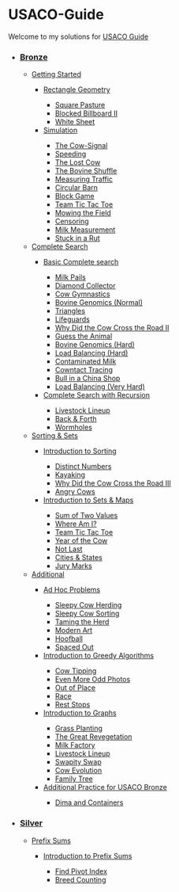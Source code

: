 # USACO-Guide
Welcome to my solutions for <a href="https://usaco.guide">USACO Guide</a>
<ul>
<li><h3><a href="https://github.com/ong-wei-hong/USACO-Guide/tree/main/Bronze">Bronze</a></h3></li>
<ul>
<li><a href="https://github.com/ong-wei-hong/USACO-Guide/tree/main/Bronze/Getting%20Started">Getting Started</a></li>
<ul>
<li><a href="https://github.com/ong-wei-hong/USACO-Guide/tree/main/Bronze/Getting%20Started/Rectangle%20Geometry">Rectangle Geometry</a></li>
<ul>
<li><a href="https://github.com/ong-wei-hong/USACO-Guide/blob/main/Bronze/Getting%20Started/Rectangle%20Geometry/Square_Pasture.cpp">Square Pasture</a></li>
<li><a href="https://github.com/ong-wei-hong/USACO-Guide/blob/main/Bronze/Getting%20Started/Rectangle%20Geometry/Blocked_Billboard_II.cpp">Blocked Billboard II</a></li>
<li><a href="https://github.com/ong-wei-hong/USACO-Guide/blob/main/Bronze/Getting%20Started/Rectangle%20Geometry/White%20Sheet.cpp">White Sheet</a></li>
</ul>
<li><a href="https://github.com/ong-wei-hong/USACO-Guide/tree/main/Bronze/Getting%20Started/Simulation">Simulation</a></li>
<ul>
<li><a href="https://github.com/ong-wei-hong/USACO-Guide/tree/main/Bronze/Getting%20Started/Simulation/The_Cow-Signal.cpp">The Cow-Signal</a></li>
<li><a href="https://github.com/ong-wei-hong/USACO-Guide/tree/main/Bronze/Getting%20Started/Simulation/Speeding_Ticket.cpp">Speeding</a></li>
<li><a href="https://github.com/ong-wei-hong/USACO-Guide/tree/main/Bronze/Getting%20Started/Simulation/The_Lost_Cow.cpp">The Lost Cow</a></li>
<li><a href="https://github.com/ong-wei-hong/USACO-Guide/tree/main/Bronze/Getting%20Started/Simulation/The_Bovine_Shuffle.cpp">The Bovine Shuffle</a></li>
<li><a href="https://github.com/ong-wei-hong/USACO-Guide/tree/main/Bronze/Getting%20Started/Simulation/Measuring_Traffic.cpp">Measuring Traffic</a></li>
<li><a href="https://github.com/ong-wei-hong/USACO-Guide/tree/main/Bronze/Getting%20Started/Simulation/Circular_Barn.cpp">Circular Barn</a></li>
<li><a href="https://github.com/ong-wei-hong/USACO-Guide/tree/main/Bronze/Getting%20Started/Simulation/Block_Game.cpp">Block Game</a></li>
<li><a href="https://github.com/ong-wei-hong/USACO-Guide/tree/main/Bronze/Getting%20Started/Simulation/Team_Tic_Tac_Toe.cpp">Team Tic Tac Toe</a></li>
<li><a href="https://github.com/ong-wei-hong/USACO-Guide/tree/main/Bronze/Getting%20Started/Simulation/Mowing_the_Field.cpp">Mowing the Field</a></li>
<li><a href="https://github.com/ong-wei-hong/USACO-Guide/tree/main/Bronze/Getting%20Started/Simulation/Censoring.cpp">Censoring</a></li>
<li><a href="https://github.com/ong-wei-hong/USACO-Guide/tree/main/Bronze/Getting%20Started/Simulation/Milk_Measurement.cpp">Milk Measurement</a></li>
<li><a href="https://github.com/ong-wei-hong/USACO-Guide/tree/main/Bronze/Getting%20Started/Simulation/Stuck_in_a_Rut.cpp">Stuck in a Rut</a></li>
</ul>
</ul>
<li><a href="https://github.com/ong-wei-hong/USACO-Guide/tree/main/Bronze/Complete%20Search">Complete Search</a></li>
<ul>
<li><a href="https://github.com/ong-wei-hong/USACO-Guide/tree/main/Bronze/Complete%20Search/Basic%20Complete%20Search">Basic Complete search</a></li>
<ul>
<li><a href="https://github.com/ong-wei-hong/USACO-Guide/tree/main/Bronze/Complete%20Search/Basic%20Complete%20Search/Milk_Pails.cpp">Milk Pails</a></li>
<li><a href="https://github.com/ong-wei-hong/USACO-Guide/tree/main/Bronze/Complete%20Search/Basic%20Complete%20Search/Diamond_Collector.cpp">Diamond Collector</a></li>
<li><a href="https://github.com/ong-wei-hong/USACO-Guide/tree/main/Bronze/Complete%20Search/Basic%20Complete%20Search/Cow_Gymnastics.cpp">Cow Gymnastics</a></li>
<li><a href="https://github.com/ong-wei-hong/USACO-Guide/tree/main/Bronze/Complete%20Search/Basic%20Complete%20Search/Bovine_Genomics.cpp">Bovine Genomics (Normal)</a></li>
<li><a href="https://github.com/ong-wei-hong/USACO-Guide/tree/main/Bronze/Complete%20Search/Basic%20Complete%20Search/Triangles.cpp">Triangles</a></li>
<li><a href="https://github.com/ong-wei-hong/USACO-Guide/tree/main/Bronze/Complete%20Search/Basic%20Complete%20Search/Lifeguards.cpp">Lifeguards</a></li>
<li><a href="https://github.com/ong-wei-hong/USACO-Guide/tree/main/Bronze/Complete%20Search/Basic%20Complete%20Search/Why_Did_the_Cow_Cross_the_Road_II.cpp">Why Did the Cow Cross the Road II</a></li>
<li><a href="https://github.com/ong-wei-hong/USACO-Guide/tree/main/Bronze/Complete%20Search/Basic%20Complete%20Search/Guess_the_Animal.cpp">Guess the Animal</a></li>
<li><a href="https://github.com/ong-wei-hong/USACO-Guide/tree/main/Bronze/Complete%20Search/Basic%20Complete%20Search/Bovine_Genomics_2.cpp">Bovine Genomics (Hard)</a></li>
<li><a href="https://github.com/ong-wei-hong/USACO-Guide/tree/main/Bronze/Complete%20Search/Basic%20Complete%20Search/Load_Balancing.cpp">Load Balancing (Hard)</a></li>
<li><a href="https://github.com/ong-wei-hong/USACO-Guide/tree/main/Bronze/Complete%20Search/Basic%20Complete%20Search/Contaminated_Milk.cpp">Contaminated Milk</a></li>
<li><a href="https://github.com/ong-wei-hong/USACO-Guide/tree/main/Bronze/Complete%20Search/Basic%20Complete%20Search/Cowntact_Tracing.cpp">Cowntact Tracing</a></li>
<li><a href="https://github.com/ong-wei-hong/USACO-Guide/tree/main/Bronze/Complete%20Search/Basic%20Complete%20Search/Bull_in_a_China_Shop.cpp">Bull in a China Shop</a></li>
<li><a href="https://github.com/ong-wei-hong/USACO-Guide/tree/main/Bronze/Complete%20Search/Basic%20Complete%20Search/Load_Balancing_2.cpp">Load Balancing (Very Hard)</a></li>
</ul>
<li><a href="https://github.com/ong-wei-hong/USACO-Guide/tree/main/Bronze/Complete%20Search/Complete%20Search%20with%20Recursion">Complete Search with Recursion</a></li>
<ul>
<li><a href="https://github.com/ong-wei-hong/USACO-Guide/tree/main/Bronze/Complete%20Search/Complete%20Search%20with%20Recursion/Livestock_Lineup.cpp">Livestock Lineup</a></li>
<li><a href="https://github.com/ong-wei-hong/USACO-Guide/tree/main/Bronze/Complete%20Search/Complete%20Search%20with%20Recursion/Back_and_Forth.cpp">Back & Forth</a></li>
<li><a href="https://github.com/ong-wei-hong/USACO-Guide/tree/main/Bronze/Complete%20Search/Complete%20Search%20with%20Recursion/Wormholes.cpp">Wormholes</a></li>
</ul>
</ul>
<li><a href="https://github.com/ong-wei-hong/USACO-Guide/tree/main/Bronze/Sorting%20%26%20Sets">Sorting & Sets</li>
<ul>
<li><a href="https://github.com/ong-wei-hong/USACO-Guide/tree/main/Bronze/Sorting%20%26%20Sets/Introduction%20to%20Sorting">Introduction to Sorting</a></li>
<ul>
<li><a href="https://github.com/ong-wei-hong/USACO-Guide/tree/main/Bronze/Sorting%20%26%20Sets/Introduction%20to%20Sorting/Distinct Numbers.cpp">Distinct Numbers</a></li>
<li><a href="https://github.com/ong-wei-hong/USACO-Guide/tree/main/Bronze/Sorting%20%26%20Sets/Introduction%20to%20Sorting/Kayaking.cpp">Kayaking</a></li>
<li><a href="https://github.com/ong-wei-hong/USACO-Guide/tree/main/Bronze/Sorting%20%26%20Sets/Introduction%20to%20Sorting/Why_Did_the_Cow_Cross_the_Road_III.cpp">Why Did the Cow Cross the Road III</a></li>
<li><a href="https://github.com/ong-wei-hong/USACO-Guide/tree/main/Bronze/Sorting%20%26%20Sets/Introduction%20to%20Sorting/Angry_Cows.cpp">Angry Cows</a></li>
</ul>
<li><a href="https://github.com/ong-wei-hong/USACO-Guide/tree/main/Bronze/Sorting%20%26%20Sets/Introduction%20to%20Sets%20%26%20Maps">Introduction to Sets & Maps</a></li>
<ul>
<li><a href="https://github.com/ong-wei-hong/USACO-Guide/tree/main/Bronze/Sorting%20%26%20Sets/Introduction%20to%20Sets%20%26%20Maps/Sum%20of%20Two%20Values.cpp">Sum of Two Values</a></li>
<li><a href="https://github.com/ong-wei-hong/USACO-Guide/tree/main/Bronze/Sorting%20%26%20Sets/Introduction%20to%20Sets%20%26%20Maps/Where_Am_I.cpp">Where Am I?</a></li>
<li><a href="https://github.com/ong-wei-hong/USACO-Guide/tree/main/Bronze/Sorting%20%26%20Sets/Introduction%20to%20Sets%20%26%20Maps/Team_Tic_Tac_Toe.cpp">Team Tic Tac Toe</a></li>
<li><a href="https://github.com/ong-wei-hong/USACO-Guide/tree/main/Bronze/Sorting%20%26%20Sets/Introduction%20to%20Sets%20%26%20Maps/Year_of_the_Cow.cpp">Year of the Cow</a></li>
<li><a href="https://github.com/ong-wei-hong/USACO-Guide/tree/main/Bronze/Sorting%20%26%20Sets/Introduction%20to%20Sets%20%26%20Maps/Don't_Be_Last.cpp">Not Last</a></li>
<li><a href="https://github.com/ong-wei-hong/USACO-Guide/tree/main/Bronze/Sorting%20%26%20Sets/Introduction%20to%20Sets%20%26%20Maps/Cities_and_States.cpp">Cities & States</a></li>
<li><a href="https://github.com/ong-wei-hong/USACO-Guide/tree/main/Bronze/Sorting%20%26%20Sets/Introduction%20to%20Sets%20%26%20Maps/Jury%20Marks.cpp">Jury Marks</a></li>
</ul>
</ul>
<li><a href="https://github.com/ong-wei-hong/USACO-Guide/tree/main/Bronze/Additional">Additional</a></li>
<ul>
<li><a href="https://github.com/ong-wei-hong/USACO-Guide/tree/main/Bronze/Additional/Ad%20Hoc%20Problems">Ad Hoc Problems</a></li>
<ul>
<li><a href="https://github.com/ong-wei-hong/USACO-Guide/tree/main/Bronze/Additional/Ad%20Hoc%20Problems/Sleepy_Cow_Herding.cpp">Sleepy Cow Herding</a></li>
<li><a href="https://github.com/ong-wei-hong/USACO-Guide/tree/main/Bronze/Additional/Ad%20Hoc%20Problems/Sleepy_Cow_Sorting.cpp">Sleepy Cow Sorting</a></li>
<li><a href="https://github.com/ong-wei-hong/USACO-Guide/tree/main/Bronze/Additional/Ad%20Hoc%20Problems/Taming_the_Herd.cpp">Taming the Herd</a></li>
<li><a href="https://github.com/ong-wei-hong/USACO-Guide/tree/main/Bronze/Additional/Ad%20Hoc%20Problems/Modern_Art.cpp">Modern Art</a></li>
<li><a href="https://github.com/ong-wei-hong/USACO-Guide/tree/main/Bronze/Additional/Ad%20Hoc%20Problems/Hoofball.cpp">Hoofball</a></li>
<li><a href="https://github.com/ong-wei-hong/USACO-Guide/tree/main/Bronze/Additional/Ad%20Hoc%20Problems/Spaced_Out.cpp">Spaced Out</a></li>
</ul>
<li><a href="https://github.com/ong-wei-hong/USACO-Guide/tree/main/Bronze/Additional/Introduction%20to%20Greedy%20Algorithms">Introduction to Greedy Algorithms</a></li>
<ul>
<li><a href="https://github.com/ong-wei-hong/USACO-Guide/tree/main/Bronze/Additional/Introduction%20to%20Greedy%20Algorithms/Cow_Tipping.cpp">Cow Tipping</a></li>
<li><a href="https://github.com/ong-wei-hong/USACO-Guide/tree/main/Bronze/Additional/Introduction%20to%20Greedy%20Algorithms/Even_More_Odd_Photos.cpp">Even More Odd Photos</a></li>
<li><a href="https://github.com/ong-wei-hong/USACO-Guide/tree/main/Bronze/Additional/Introduction%20to%20Greedy%20Algorithms/Out_of_Place.cpp">Out of Place</a></li>
<li><a href="https://github.com/ong-wei-hong/USACO-Guide/tree/main/Bronze/Additional/Introduction%20to%20Greedy%20Algorithms/Race.cpp">Race</a></li>
<li><a href="https://github.com/ong-wei-hong/USACO-Guide/tree/main/Bronze/Additional/Introduction%20to%20Greedy%20Algorithms/Rest_Stops.cpp">Rest Stops</a></li>
</ul>
<li><a href="https://github.com/ong-wei-hong/USACO-Guide/tree/main/Bronze/Additional/Introduction%20to%20Graphs">Introduction to Graphs</a></li>
<ul>
<li><a href="https://github.com/ong-wei-hong/USACO-Guide/tree/main/Bronze/Additional/Introduction%20to%20Graphs/Grass_Planting.cpp">Grass Planting</a></li>
<li><a href="https://github.com/ong-wei-hong/USACO-Guide/tree/main/Bronze/Additional/Introduction%20to%20Graphs/The_Great_Revegetation.cpp">The Great Revegetation</a></li>
<li><a href="https://github.com/ong-wei-hong/USACO-Guide/tree/main/Bronze/Additional/Introduction%20to%20Graphs/Milk_Factory.cpp">Milk Factory</a></li>
<li><a href="https://github.com/ong-wei-hong/USACO-Guide/tree/main/Bronze/Additional/Introduction%20to%20Graphs/Livestock_Lineup.cpp">Livestock Lineup</a></li>
<li><a href="https://github.com/ong-wei-hong/USACO-Guide/tree/main/Bronze/Additional/Introduction%20to%20Graphs/Swapity_Swap.cpp">Swapity Swap</a></li>
<li><a href="https://github.com/ong-wei-hong/USACO-Guide/tree/main/Bronze/Additional/Introduction%20to%20Graphs/Cow_Evolution.cpp">Cow Evolution</a></li>
<li><a href="https://github.com/ong-wei-hong/USACO-Guide/tree/main/Bronze/Additional/Introduction%20to%20Graphs/Family_Tree.cpp">Family Tree</a></li>
</ul>
<li><a href="https://github.com/ong-wei-hong/USACO-Guide/tree/main/Bronze/Additional/Additional%20Practice%20for%20USACO%20Bronze">Additional Practice for USACO Bronze</a></li>
<ul>
<li><a href="https://github.com/ong-wei-hong/USACO-Guide/tree/main/Bronze/Additional/Additional%20Practice%20for%20USACO%20Bronze/Dima%20and%20Containers.cpp">Dima and Containers</a></li>
</ul>
</ul>
</ul>
<li><a href="https://github.com/ong-wei-hong/USACO-Guide/tree/main/Silver"><h3>Silver</h3></a></li>
<ul>
<li><a href="https://github.com/ong-wei-hong/USACO-Guide/tree/main/Silver/Prefix%20Sums">Prefix Sums</a></li>
<ul>
<li><a href="https://github.com/ong-wei-hong/USACO-Guide/tree/main/Silver/Prefix%20Sums/Introduction%20to%20Prefix%20Sums">Introduction to Prefix Sums</a></li>
<ul>
<li><a href="https://github.com/ong-wei-hong/USACO-Guide/tree/main/Silver/Prefix%20Sums/Introduction%20to%20Prefix%20Sums/Find%20Pivot%20Index.cpp">Find Pivot Index</a></li>
<li><a href="https://github.com/ong-wei-hong/USACO-Guide/tree/main/Silver/Prefix%20Sums/Introduction%20to%20Prefix%20Sums/Breed_Counting.cpp">Breed Counting</a></li>
</ul>
</ul>
</ul>
</ul>

